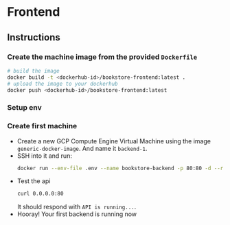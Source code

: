 # Frontend

## Instructions
### Create the machine image from the provided `Dockerfile`
```bash
# build the image
docker build -t <dockerhub-id>/bookstore-frontend:latest .
# upload the image to your dockerhub
docker push <dockerhub-id>/bookstore-frontend:latest
```

### Setup env


### Create first machine
- Create a new GCP Compute Engine Virtual Machine using the image `generic-docker-image`. And name it `backend-1`.
- SSH into it and run:
    ```bash
    docker run --env-file .env --name bookstore-backend -p 80:80 -d --restart unless-stopped -t <dockerhub-id>/bookstore-backend:latest
    ```
- Test the api
    ```bash
    curl 0.0.0.0:80
    ```  
    It should respond with `API is running...`.  
- Hooray! Your first backend is running now